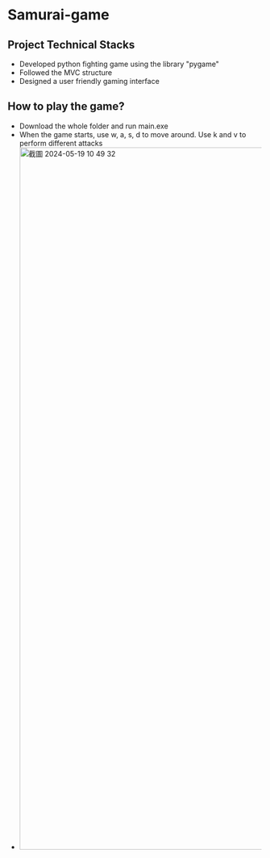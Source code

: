 # Samurai-game

## Project Technical Stacks
- Developed python fighting game using the library "pygame"
- Followed the MVC structure
- Designed a user friendly gaming interface

## How to play the game?
- Download the whole folder and run main.exe
- When the game starts, use w, a, s, d to move around. Use k and v to perform different attacks
- <img width="1392" alt="截圖 2024-05-19 10 49 32" src="https://github.com/Hello124816/Samurai-game/assets/167661845/9eca5414-318f-4335-8b05-ff40dd12dee7">
